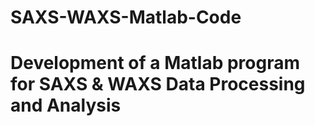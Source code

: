 # SAXS-WAXS-Matlab-Code
# Development of a Matlab program for SAXS &amp; WAXS Data Processing and Analysis
